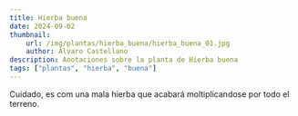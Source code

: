 ```yaml
---
title: Hierba buena
date: 2024-09-02
thumbnail:
    url: /img/plantas/hierba_buena/hierba_buena_01.jpg
    author: Álvaro Castellano
description: Anotaciones sobre la planta de Hierba buena
tags: ["plantas", "hierba", "buena"]
---
```


Cuidado, es com una mala hierba que acabará moltiplicandose por todo el terreno.
